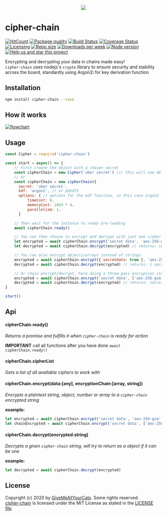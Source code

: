 <p align="center"><img src="https://i.imgur.com/wl9gbog.png" /></p>

# cipher-chain

[![HitCount](http://hits.dwyl.io/michaeldegroot/cipher-chain.svg)](http://hits.dwyl.io/michaeldegroot/cipher-chain)
[![Package quality](https://packagequality.com/shield/cipher-chain.svg)](https://packagequality.com/#?package=cipher-chain)
[![Build Status](https://travis-ci.org/michaeldegroot/cipher-chain.png?branch=master)](https://travis-ci.org/michaeldegroot/cipher-chain)
[![Coverage Status](https://coveralls.io/repos/github/michaeldegroot/cipher-chain/badge.svg?branch=master)](https://coveralls.io/github/michaeldegroot/cipher-chain?branch=master)
[![Licensing](https://img.shields.io/github/license/michaeldegroot/cipher-chain.svg)](https://raw.githubusercontent.com/michaeldegroot/cipher-chain/master/LICENSE)
[![Repo size](https://img.shields.io/github/repo-size/michaeldegroot/cipher-chain.svg)](https://github.com/michaeldegroot/cipher-chain)
[![Downloads per week](https://img.shields.io/npm/dw/cipher-chain.svg)](https://www.npmjs.com/package/cipher-chain)
[![Node version](https://img.shields.io/node/v/cipher-chain.svg)](https://www.npmjs.com/package/cipher-chain)
[![Help us and star this project](https://img.shields.io/github/stars/michaeldegroot/cipher-chain.svg?style=social)](https://github.com/michaeldegroot/cipher-chain)

Encrypting and decrypting your data in chains made easy!<br>
`cipher-chain` uses nodejs's `crypto` library to ensure security and stability across the board, standardly using Argon2i for key derivation function

## Installation

```bash
npm install cipher-chain --save
```

## How it works

[![flowchart](https://i.imgur.com/7mnOF4Y.png)](https://i.imgur.com/7mnOF4Y.png)

## Usage

```js
const Cipher = require('cipher-chain')

const start = async() => {
	// First create the object with a chosen secret
	const cipherChain = new Cipher('uber secret') /// this will use default options settings
	// Or
	const cipherChain = new cipherChain({
	  secret: 'uber secret',
	  kdf: 'argon2', // or pbkdf2
	  options: { // options for the kdf function, in this case argon2
		  timeCost: 6,
		  memoryCost: 1024 * 4,
		  parallelism: 1,
	  }

	// Then wait for the instance to ready pre-loading
	await cipherChain.ready()

	// You can then choose to encrypt and decrypt with just one cipher
	let encrypted = await cipherChain.encrypt('secret data', 'aes-256-gcm')
	let decrypted = await cipherChain.decrypt(encrypted) // returns: secret data

	// You can also encrypt objects/arrays instead of strings
	encrypted = await cipherChain.encrypt({ secretdata: true }, 'aes-256-gcm')
	decrypted = await cipherChain.decrypt(encrypted) // returns: { secretdata: true }

	// Or chain encrypt/decrypt, here doing a three-pass encryption starting from aes-256-gcm to aes-128-ctr and lastly to bf-cbc
	encrypted = await cipherChain.encrypt('secret data', ['aes-256-gcm', 'aes-128-ctr', 'bf-cbc'])
	decrypted = await cipherChain.decrypt(encrypted) // returns: secret data
}

start()
```

## Api

#### cipherChain.ready()

_Returns a promise and fulfills it when `cipher-chain` is ready for action_

**IMPORTANT** call all functions after you have done `await cipherChain.ready()`

#### cipherChain.cipherList

_Gets a list of all available ciphers to work with_

#### cipherChain.encrypt(data:[any], encryptionChain:[array, string])

_Encrypts a plaintext string, object, number or array to a `cipher-chain` encrypted string_

**example:**

```js
let encrypted = await cipherChain.encrypt('secret data', 'aes-256-gcm')
let chainEncrypted = await cipherChain.encrypt('secret data', ['aes-256-gcm', 'bf-cbc', 'camellia-256-cbc'])
```

#### cipherChain.decrypt(encrypted:string)

_Decrypts a given `cipher-chain` string, will try to return as a object if it can be one_

**example:**

```js
let decrypted = await cipherChain.decrypt(encrypted)
```

## License

Copyright (c) 2020 by [GiveMeAllYourCats](https://github.com/michaeldegroot). Some rights reserved.<br>
[cipher-chain](https://github.com/michaeldegroot/cipher-chain) is licensed under the MIT License as stated in the [LICENSE file](https://github.com/michaeldegroot/cipher-chain/blob/master/LICENSE).
